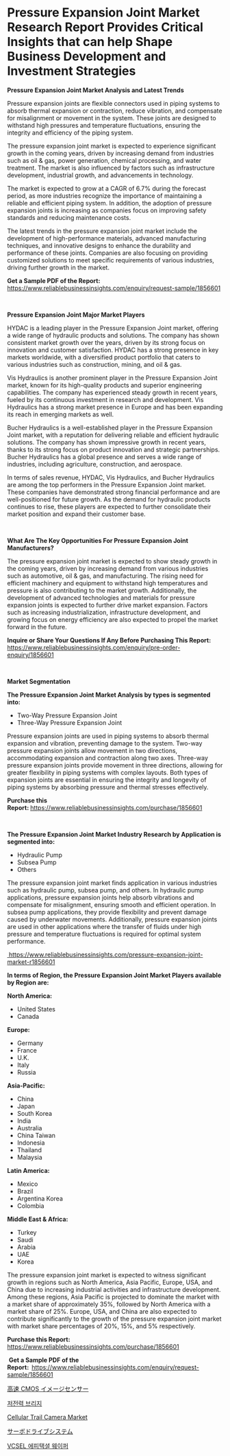 <p><h1>Pressure Expansion Joint Market Research Report Provides Critical Insights that can help Shape Business Development and Investment Strategies</h1></p><p><strong>Pressure Expansion Joint Market Analysis and Latest Trends</strong></p>
<p><p>Pressure expansion joints are flexible connectors used in piping systems to absorb thermal expansion or contraction, reduce vibration, and compensate for misalignment or movement in the system. These joints are designed to withstand high pressures and temperature fluctuations, ensuring the integrity and efficiency of the piping system.</p><p>The pressure expansion joint market is expected to experience significant growth in the coming years, driven by increasing demand from industries such as oil & gas, power generation, chemical processing, and water treatment. The market is also influenced by factors such as infrastructure development, industrial growth, and advancements in technology.</p><p>The market is expected to grow at a CAGR of 6.7% during the forecast period, as more industries recognize the importance of maintaining a reliable and efficient piping system. In addition, the adoption of pressure expansion joints is increasing as companies focus on improving safety standards and reducing maintenance costs.</p><p>The latest trends in the pressure expansion joint market include the development of high-performance materials, advanced manufacturing techniques, and innovative designs to enhance the durability and performance of these joints. Companies are also focusing on providing customized solutions to meet specific requirements of various industries, driving further growth in the market.</p></p>
<p><strong>Get a Sample PDF of the Report:&nbsp;</strong> <a href="https://www.reliablebusinessinsights.com/enquiry/request-sample/1856601">https://www.reliablebusinessinsights.com/enquiry/request-sample/1856601</a></p>
<p>&nbsp;</p>
<p><strong>Pressure Expansion Joint Major Market Players</strong></p>
<p><p>HYDAC is a leading player in the Pressure Expansion Joint market, offering a wide range of hydraulic products and solutions. The company has shown consistent market growth over the years, driven by its strong focus on innovation and customer satisfaction. HYDAC has a strong presence in key markets worldwide, with a diversified product portfolio that caters to various industries such as construction, mining, and oil & gas.</p><p>Vis Hydraulics is another prominent player in the Pressure Expansion Joint market, known for its high-quality products and superior engineering capabilities. The company has experienced steady growth in recent years, fueled by its continuous investment in research and development. Vis Hydraulics has a strong market presence in Europe and has been expanding its reach in emerging markets as well.</p><p>Bucher Hydraulics is a well-established player in the Pressure Expansion Joint market, with a reputation for delivering reliable and efficient hydraulic solutions. The company has shown impressive growth in recent years, thanks to its strong focus on product innovation and strategic partnerships. Bucher Hydraulics has a global presence and serves a wide range of industries, including agriculture, construction, and aerospace.</p><p>In terms of sales revenue, HYDAC, Vis Hydraulics, and Bucher Hydraulics are among the top performers in the Pressure Expansion Joint market. These companies have demonstrated strong financial performance and are well-positioned for future growth. As the demand for hydraulic products continues to rise, these players are expected to further consolidate their market position and expand their customer base.</p></p>
<p>&nbsp;</p>
<p><strong>What Are The Key Opportunities For Pressure Expansion Joint Manufacturers?</strong></p>
<p><p>The pressure expansion joint market is expected to show steady growth in the coming years, driven by increasing demand from various industries such as automotive, oil & gas, and manufacturing. The rising need for efficient machinery and equipment to withstand high temperatures and pressure is also contributing to the market growth. Additionally, the development of advanced technologies and materials for pressure expansion joints is expected to further drive market expansion. Factors such as increasing industrialization, infrastructure development, and growing focus on energy efficiency are also expected to propel the market forward in the future.</p></p>
<p><strong>Inquire or Share Your Questions If Any Before Purchasing This Report:</strong> <a href="https://www.reliablebusinessinsights.com/enquiry/pre-order-enquiry/1856601">https://www.reliablebusinessinsights.com/enquiry/pre-order-enquiry/1856601</a></p>
<p>&nbsp;</p>
<p><strong>Market Segmentation</strong></p>
<p><strong>The Pressure Expansion Joint Market Analysis by types is segmented into:</strong></p>
<p><ul><li>Two-Way Pressure Expansion Joint</li><li>Three-Way Pressure Expansion Joint</li></ul></p>
<p><p>Pressure expansion joints are used in piping systems to absorb thermal expansion and vibration, preventing damage to the system. Two-way pressure expansion joints allow movement in two directions, accommodating expansion and contraction along two axes. Three-way pressure expansion joints provide movement in three directions, allowing for greater flexibility in piping systems with complex layouts. Both types of expansion joints are essential in ensuring the integrity and longevity of piping systems by absorbing pressure and thermal stresses effectively.</p></p>
<p><strong>Purchase this Report:&nbsp;</strong><a href="https://www.reliablebusinessinsights.com/purchase/1856601">https://www.reliablebusinessinsights.com/purchase/1856601</a></p>
<p>&nbsp;</p>
<p><strong>The Pressure Expansion Joint Market Industry Research by Application is segmented into:</strong></p>
<p><ul><li>Hydraulic Pump</li><li>Subsea Pump</li><li>Others</li></ul></p>
<p><p>The pressure expansion joint market finds application in various industries such as hydraulic pump, subsea pump, and others. In hydraulic pump applications, pressure expansion joints help absorb vibrations and compensate for misalignment, ensuring smooth and efficient operation. In subsea pump applications, they provide flexibility and prevent damage caused by underwater movements. Additionally, pressure expansion joints are used in other applications where the transfer of fluids under high pressure and temperature fluctuations is required for optimal system performance.</p></p>
<p><a href="https://www.reliablebusinessinsights.com/pressure-expansion-joint-market-r1856601">&nbsp;https://www.reliablebusinessinsights.com/pressure-expansion-joint-market-r1856601</a></p>
<p><strong>In terms of Region, the Pressure Expansion Joint Market Players available by Region are:</strong></p>
<p>
    <p> <strong> North America: </strong>
        <ul>
            <li>United States</li>
            <li>Canada</li>
        </ul>
        </p> 
    <p> <strong> Europe: </strong>
        <ul>
            <li>Germany</li>
            <li>France</li>
            <li>U.K.</li>
            <li>Italy</li>
            <li>Russia</li>
        </ul>
        </p> 
    <p> <strong> Asia-Pacific: </strong>
        <ul>
            <li>China</li>
            <li>Japan</li>
            <li>South Korea</li>
            <li>India</li>
            <li>Australia</li>
            <li>China Taiwan</li>
            <li>Indonesia</li>
            <li>Thailand</li>
            <li>Malaysia</li>
        </ul>
        </p> 
    <p> <strong> Latin America: </strong>
        <ul>
            <li>Mexico</li>
            <li>Brazil</li>
            <li>Argentina Korea</li>
            <li>Colombia</li>
        </ul>
        </p> 
    <p> <strong> Middle East & Africa: </strong>
        <ul>
            <li>Turkey</li>
            <li>Saudi</li>
            <li>Arabia</li>
            <li>UAE</li>
            <li>Korea</li>
        </ul>
    </p>
    </p>
<p><p>The pressure expansion joint market is expected to witness significant growth in regions such as North America, Asia Pacific, Europe, USA, and China due to increasing industrial activities and infrastructure development. Among these regions, Asia Pacific is projected to dominate the market with a market share of approximately 35%, followed by North America with a market share of 25%. Europe, USA, and China are also expected to contribute significantly to the growth of the pressure expansion joint market with market share percentages of 20%, 15%, and 5% respectively.</p></p>
<p><strong>Purchase this Report: </strong><a href="https://www.reliablebusinessinsights.com/purchase/1856601">https://www.reliablebusinessinsights.com/purchase/1856601</a></p>
<p>&nbsp;<strong>Get a Sample PDF of the Report:&nbsp;&nbsp;</strong><a href="https://www.reliablebusinessinsights.com/enquiry/request-sample/1856601">https://www.reliablebusinessinsights.com/enquiry/request-sample/1856601</a></p>
<p><strong></strong></p>
<p><p><a href="https://github.com/AbigaleHuel/Market-Research-Report-List-1/blob/main/8470398122910.md">高速 CMOS イメージセンサー</a></p><p><a href="https://github.com/trmesnao7959541/Market-Research-Report-List-2/blob/main/6948620122394.md">저전력 브리지</a></p><p><a href="https://github.com/LitzyGulgowski2023/Market-Research-Report-List-1/blob/main/cellular-trail-camera-market.md">Cellular Trail Camera Market</a></p><p><a href="https://github.com/klon646/Market-Research-Report-List-1/blob/main/1858574123491.md">サーボドライブシステム</a></p><p><a href="https://github.com/vsn7qpua81q/Market-Research-Report-List-2/blob/main/1394698122395.md">VCSEL 에피택셜 웨이퍼</a></p></p>